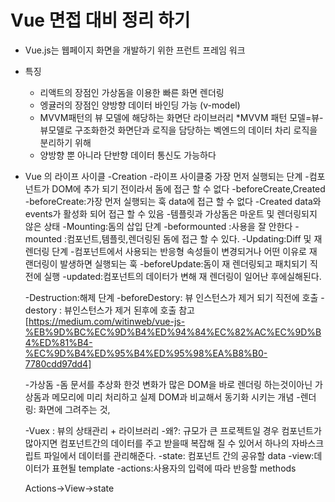 # Vue 면접 대비 정리 하기

- Vue.js는 웹페이지 화면을 개발하기 위한 프런트 프레임 워크
- 특징
    - 리액트의 장점인 가상돔을 이용한 빠른 화면 렌더링 
    - 엥귤러의 장점인 양방향 데이터 바인딩 가능 (v-model)
    - MVVM패턴의 뷰 모델에 해당하는 화면단 라이브러리 *MVVM 패턴 모델=뷰-뷰모델로 구조화한것 화면단과 로직을 담당하는 벡엔드의 데이터 차리 로직을 분리하기 위해
    - 양방향 뿐 아니라 단반향 데이터 통신도 가능하다
    
- Vue 의 라이프 사이클
    -Creation
        -라이프 사이클중 가장 먼저 실행되는 단계
        -컴포넌트가 DOM에 추가 되기 전이라서 돔에 접근 할 수 없다
        -beforeCreate,Created
        -beforeCreate:가장 먼저 실행되는 훅 data에 접근 할 수 없다
        -Created data와events가 활성화 되어 접근 할 수 있음
        -템플릿과 가상돔은 마운트 및 렌더링되지 않은 상태
    -Mounting:돔의 삽입 단계
        -beformounted :사용을 잘 안한다
        -mounted :컴포넌트,템플릿,렌더링된 돔에 접근 할 수 있다.
    -Updating:Diff 및 재 렌더링 단계
        -컴포넌트에서 사용되는 반응형 속성들이 변경되거나 어떤 이유로 재 랜더링이 발생하면 실행되는 훅
        -beforeUpdate:돔이 재 렌더링되고 패치되기 직전에 실행
        -updated:컴포넌트의 데이터가 변해 재 렌더링이 일어난 후에실해된다.

    -Destruction:해제 단계
        -beforeDestory: 뷰 인스턴스가 제거 되기 직전에 호출
        -destory : 뷰인스턴스가 제거 된후에 호출
    참고[https://medium.com/witinweb/vue-js-%EB%9D%BC%EC%9D%B4%ED%94%84%EC%82%AC%EC%9D%B4%ED%81%B4-%EC%9D%B4%ED%95%B4%ED%95%98%EA%B8%B0-7780cdd97dd4]

    -가상돔
        -돔 문서를 추상화 한것 변화가 많은 DOM을 바로 렌더링 하는것이아닌 가상돔과 메모리에 미리 처리하고 실제 DOM과 비교해서 동기화 시키는 개념
    -렌더링: 화면에 그려주는 것,

    -Vuex : 뷰의 상태관리 + 라이브러리
    -왜?: 규모가 큰 프로젝트일 경우 컴포넌트가 많아지면 컴포넌트간의 데이터를 주고 받을때 복잡해 질 수 있어서 하나의 자바스크립트 파일에서 데이터를 관리해준다.
    -state: 컴포넌트 간의 공유할 data
    -view:데이터가 표현될 template
    -actions:사용자의 입력에 따라 반응할 methods

    Actions->View->state



